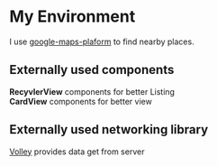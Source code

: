 <h1>My Environment </h1>
I use <a href="https://cloud.google.com/maps-platform/">google-maps-plaform<a> to find nearby places.

<h2> Externally used components</h2>
<b>RecyvlerView</b> components for better Listing </br>
<b>CardView</b> components for better view </br>

<h2> Externally used networking library </h2>
<a href = "https://github.com/google/volley">Volley</a> provides data get from server
